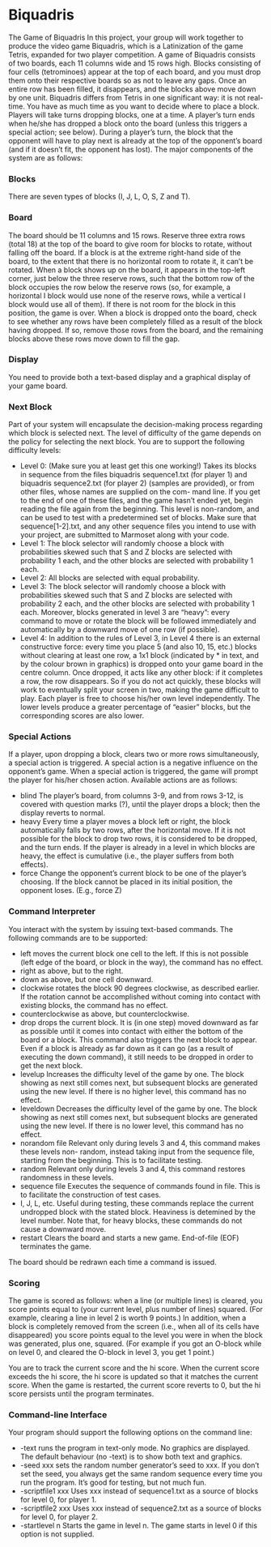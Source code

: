 # Biquadris
The Game of Biquadris
In this project, your group will work together to produce the video game Biquadris, which is a Latinization of the game Tetris, expanded for two player competition.
A game of Biquadris consists of two boards, each 11 columns wide and 15 rows high. Blocks consisting of four cells (tetrominoes) appear at the top of each board,  and you must drop them onto their respective boards so as not to leave any gaps. Once an entire row has been filled, it disappears, and the blocks above move down by one unit.
Biquadris differs from Tetris in one significant way: it is not real-time. You have as much time as you want to decide where to place a block.  Players will take turns dropping blocks,  one at a time. A player’s turn ends when he/she has dropped a block onto the board (unless this triggers a special action; see below). During a player’s turn, the block that the opponent will have to play next is already at the top of the opponent’s board (and if it doesn’t fit, the opponent has lost).
The major components of the system are as follows:

### Blocks
There are seven types of blocks (I, J, L, O, S, Z and T).

### Board
The board should be 11 columns and 15 rows. Reserve three extra rows (total 18) at the top of the board to give room for blocks to rotate, without falling off the board. If a block is at the extreme right-hand side of the board, to the extent that there is no horizontal room to rotate it, it can’t be rotated.
When a block shows up on the board, it appears in the top-left corner, just below the three reserve rows, such that the bottom row of the block occupies the row below the reserve rows (so, for example, a horizontal I block would use none of the reserve rows, while a vertical I block would use all of them). If there is not room for the block in this position, the game is over.
When a block is dropped onto the board, check to see whether any rows have been completely filled as a result of the block having dropped. If so, remove those rows from the board, and the remaining blocks above these rows move down to fill the gap.

### Display
You need to provide both a text-based display and a graphical display of your game board. 
 
### Next Block
Part of your system will encapsulate the decision-making process regarding which block is selected next. The level of difficulty of the game depends on the policy for selecting the next block. You are to support the following difficulty levels:
- Level 0: (Make sure you at least get this  one  working!)  Takes its blocks in sequence from the files biquadris sequence1.txt (for player 1) and biquadris sequence2.txt (for player 2) (samples are provided), or from other files, whose names are supplied on the com- mand line. If you get to the end of one of these files, and the game hasn’t ended yet, begin reading the file again from the beginning. This level is non-random, and can be used to test with a predetermined set of blocks. Make sure that sequence[1-2].txt, and any other sequence files you intend to use  with  your  project,  are  submitted  to  Marmoset along with your code.
-	Level 1: The block selector will randomly choose a block with probabilities skewed such that
S and Z blocks are selected with probability 1 each, and the other blocks are selected with
probability 1 each.
-	Level 2: All blocks are selected with equal probability.
-	Level 3: The block selector will randomly choose a block with probabilities skewed such that
S and Z blocks are selected with probability 2 each, and the other blocks are selected with probability 1 each. Moreover, blocks generated in level 3 are “heavy”: every command to move or rotate the block will be followed immediately and automatically by a downward move of one row (if possible).
-	Level 4: In addition to the rules of Level 3, in Level 4 there is an external constructive force: every time you place 5 (and also 10, 15, etc.) blocks without clearing at least one row, a 1x1 block (indicated by * in text, and by the colour brown in graphics) is dropped onto your game board in the centre column. Once dropped, it acts like any other block: if it completes a row, the row disappears. So if you do not act quickly, these blocks will work to eventually split your screen in two, making the game difficult to play.
Each player is free to choose his/her own level independently. The lower levels produce a greater percentage of “easier” blocks, but the corresponding scores are also lower.

### Special Actions
If a player, upon dropping a block, clears two or more rows simultaneously, a special action is triggered. A special action is a negative influence on the opponent’s game. When a special action is triggered, the game will prompt the player for his/her chosen action. Available actions are as follows:

-	blind The player’s board, from columns 3-9, and from rows 3-12, is covered with question marks (?), until the player drops a block; then the display reverts to normal. 
-	heavy Every time a player moves a block left or right, the block automatically falls by two rows, after the horizontal move. If it is not possible for the block to drop two rows, it is considered to be dropped,  and the turn ends.   If the player is already in a level in which blocks are heavy, the effect is cumulative (i.e., the player suffers from both effects).
-	force Change the opponent’s current block to be one of the player’s choosing. If the block cannot be placed in its initial position, the opponent loses. (E.g., force Z)


### Command Interpreter
You interact with the system by issuing text-based commands. The following commands are to be supported:
-	left moves the current block one cell to the left. If this is not possible (left edge of the board, or block in the way), the command has no effect.
-	right as above, but to the right.
-	down as above, but one cell downward.
-	clockwise rotates the block 90 degrees clockwise, as described earlier. If the rotation cannot be accomplished without coming into contact with existing blocks, the command has no effect.
-	counterclockwise as above, but counterclockwise.
-	drop drops the current block. It is (in one step) moved downward as far as possible until it comes into contact with either the bottom of the board or a block. This command also triggers the next block to appear. Even if a block is already as far down as it can go (as a result of executing the down command), it still needs to be dropped in order to get the next block.
-	levelup Increases the difficulty level of the game by one.  The block showing as next still comes next, but subsequent blocks are generated using the new level. If there is no higher level, this command has no effect.
-	leveldown Decreases the difficulty level of the game by one. The block showing as next still comes next, but subsequent blocks are generated using the new level. If there is no lower level, this command has no effect.
-	norandom file Relevant only during levels 3 and 4, this command makes these levels non- random, instead taking input from the sequence file, starting from the beginning. This is to facilitate testing.
-	random Relevant only during levels 3 and 4, this command restores randomness in these levels.
-	sequence file Executes the sequence of commands found in file. This is to facilitate the construction of test cases.
-	I, J, L, etc. Useful during testing, these commands replace the current undropped block with the stated block. Heaviness is detemined by the level number. Note that, for heavy blocks, these commands do not cause a downward move.
-	restart Clears the board and starts a new game. End-of-file (EOF) terminates the game.

The board should be redrawn each time a command is issued.

### Scoring
The game is scored as follows: when a line (or multiple lines) is cleared, you score points equal to (your current level, plus number of lines) squared. (For example, clearing a line in level 2 is worth 9 points.) In addition, when a block is completely removed from the screen (i.e., when all of its cells have disappeared) you score points equal to the level you were in when the block was generated, plus one, squared. (For example if you got an O-block while on level 0, and cleared the O-block in level 3, you get 1 point.)
 
You are to track the current score and the hi score.  When the current score exceeds the hi score, the hi score is updated so that it matches the current score. When the game is restarted, the current score reverts to 0, but the hi score persists until the program terminates.

### Command-line Interface
Your program should support the following options on the command line:
-	-text runs the program in text-only mode. No graphics are displayed. The default behaviour (no -text) is to show both text and graphics.
-	-seed xxx sets the random number generator’s seed to xxx. If you don’t set the seed, you always get the same random sequence every time you run the program. It’s good for testing, but not much fun.
-	-scriptfile1 xxx Uses xxx instead of sequence1.txt as a source of blocks for level 0, for player 1.
-	-scriptfile2 xxx Uses xxx instead of sequence2.txt as a source of blocks for level 0, for player 2.
-	-startlevel n Starts the game in level n. The game starts in level 0 if this option is not supplied.
